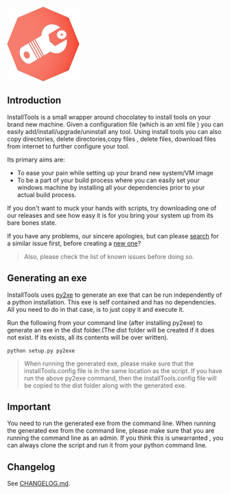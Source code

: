 ![InstallTools][img-logo]
## Introduction
InstallTools is a small wrapper around chocolatey to install tools on your brand new machine. Given a configuration file (which is an xml file ) you can easily add/install/upgrade/uninstall any tool. Using install tools  you can also copy directories, delete directories,copy files , delete files, download files from internet to further configure your tool.

Its primary aims are:

* To ease your pain while setting up your brand new system/VM image
* To be a part of your build process where you can easily set your windows machine by installing all your dependencies prior to your actual build process.

If you don't want to muck your hands with scripts, try downloading one of our releases and see how easy it is for you bring your system up from its bare bones state.

If you have any problems, our sincere apologies, but can please [search][issues] for a similar issue first, before creating a [new one][new-issue]?  

> Also, please check the list of known issues before doing so.

## Generating an exe 
InstallTools uses [py2xe](http://www.py2exe.org/ "Py2exe") to generate an exe that can be run independently of a python installation. This exe is self contained and has no dependencies. All you need to do in that case, is to just copy it and execute it. 

Run the following from your command line (after installing py2exe) to generate an exe in the dist folder.(The dist folder will be created if it does not exist. If its exists, all its contents will be over written).
```
python setup.py py2exe
```

> When running the generated exe, please make sure that the installTools.config file is in the same location as the script. If you have run the above py2exe command, then the installTools.config file will be copied to the dist folder along with the generated exe.

## Important 
You need to run the generated exe from the command line. When running the generated exe from the command line, please make sure that you are running the command line as an admin. If you think this is unwarranted , you can always clone the script and run it from your python command line.

## Changelog
See [CHANGELOG.md][changelog].

<!-- Resources -->

[img-logo]: https://raw.githubusercontent.com/gj1118/Installtools/master/logo.png
[changelog]: https://github.com/gj1118/Installtools/blob/master/CHANGELOG.md
[new-issue]: https://github.com/gj1118/Installtools/issues/new
[issues]:https://github.com/gj1118/Installtools/issues
